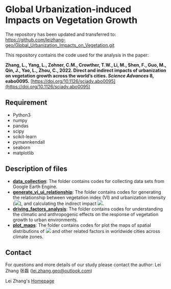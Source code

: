# Global Urbanization-induced Impacts on Vegetation Growth

The repository has been updated and transferred to: https://github.com/leizhang-geo/Global_Urbanization_Impacts_on_Vegetation.git

This repository contains the code used for the analysis in the paper:

**Zhang, L., Yang, L., Zohner, C.M., Crowther, T.W., Li, M., Shen, F., Guo, M., Qin, J., Yao, L., Zhou, C., 2022. Direct and indirect impacts of urbanization on vegetation growth across the world’s cities. *Science Advances* 8, eabo0095.** [https://doi.org/10.1126/sciadv.abo0095](https://doi.org/10.1126/sciadv.abo0095)

## Requirement
- Python3
- numpy
- pandas
- scipy
- scikit-learn
- pymannkendall
- seaborn
- matplotlib

## Description of files
- [**data_collection**](https://github.com/zlxy9892/Global_Urbanization_Impacts_on_Vegetation/tree/main/data_collection): The folder contains codes for collecting data sets from Google Earth Engine.
- [**generate_vi_ui_relationship**](https://github.com/zlxy9892/Global_Urbanization_Impacts_on_Vegetation/tree/main/generate_vi_ui_relationship): The folder contains codes for generating the relationship between vegetation index (VI) and urbanization intensity (![](http://latex.codecogs.com/gif.latex?\\beta)), and calculating the indirect impact ![](http://latex.codecogs.com/gif.latex?\\omega_i).
- [**driving_factors_analysis**](https://github.com/zlxy9892/Global_Urbanization_Impacts_on_Vegetation/tree/main/driving_factors_analysis): The folder contains codes for understanding the climatic and anthropogenic effects on the response of vegetation growth to urban environments.
- [**plot_maps**](https://github.com/zlxy9892/Global_Urbanization_Impacts_on_Vegetation/tree/main/plot_maps): The folder contains codes for plot the maps of spatial distributions of ![](http://latex.codecogs.com/gif.latex?\\omega_i) and other related factors in worldwide cities across climate zones.

## Contact

For questions and more details of our study please contact the author: Lei Zhang 张磊 (lei.zhang.geo@outlook.com)

Lei Zhang's [Homepage](https://zlxy9892.github.io/)
